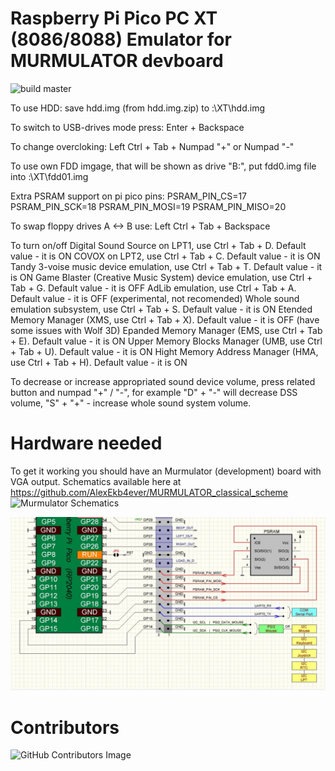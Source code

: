 # Raspberry Pi Pico PC XT (8086/8088) Emulator for MURMULATOR devboard

![build master](https://github.com/xrip/pico-xt/actions/workflows/release-on-tag.yml/badge.svg?branch=master)

To use HDD: save hdd.img (from hdd.img.zip) to <SD-card-drive>:\XT\hdd.img

To switch to USB-drives mode press: Enter + Backspace

To change overcloking: Left Ctrl + Tab + Numpad "+" or Numpad "-"

To use own FDD imgage, that will be shown as drive "B:", put fdd0.img file into <SD-card>:\XT\fdd01.img

Extra PSRAM support on pi pico pins:
            PSRAM_PIN_CS=17
            PSRAM_PIN_SCK=18
            PSRAM_PIN_MOSI=19
            PSRAM_PIN_MISO=20

To swap floppy drives A <-> B use: Left Ctrl + Tab + Backspace

To turn on/off
    Digital Sound Source on LPT1, use Ctrl + Tab + D. Default value - it is ON
    COVOX on LPT2, use Ctrl + Tab + C. Default value - it is ON
    Tandy 3-voise music device emulation, use Ctrl + Tab + T. Default value - it is ON
    Game Blaster (Creative Music System) device emulation, use Ctrl + Tab + G. Default value - it is OFF
    AdLib emulation, use Ctrl + Tab + A. Default value - it is OFF (experimental, not recomended)
    Whole sound emulation subsystem, use Ctrl + Tab + S. Default value - it is ON
    Etended Memory Manager (XMS, use Ctrl + Tab + X). Default value - it is OFF (have some issues with Wolf 3D)
    Epanded Memory Manager (EMS, use Ctrl + Tab + E). Default value - it is ON
    Upper Memory Blocks Manager (UMB, use Ctrl + Tab + U). Default value - it is ON
    Hight Memory Address Manager (HMA, use Ctrl + Tab + H). Default value - it is ON

To decrease or increase appropriated sound device volume, press related button and numpad "+" / "-",
for example "D" + "-" will decrease DSS volume, "S" + "+" - increase whole sound system volume.

# Hardware needed
To get it working you should have an Murmulator (development) board with VGA output. Schematics available here at https://github.com/AlexEkb4ever/MURMULATOR_classical_scheme
![Murmulator Schematics](https://github.com/javavi/pico-infonesPlus/blob/main/assets/Murmulator-1_BSchem.JPG)

![RAM extention](/psram.jpg)

# Contributors
![GitHub Contributors Image](https://contrib.rocks/image?repo=xrip/pico-xt)
